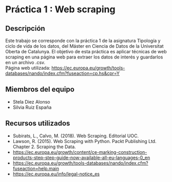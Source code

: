 # Práctica 1 : Web scraping
## Descripción
Este trabajo se corresponde con la práctica 1 de la asignatura Tipología y ciclo de vida de los datos, del Máster en Ciencia de Datos
de la Universitat Oberta de Catalunya. El objetivo de esta práctica es aplicar técnicas de web scraping en una página web para extraer los datos de interés y guardarlos en un archivo .csv.  
Página web utilizada: https://ec.europa.eu/growth/tools-databases/nando/index.cfm?fuseaction=cp.hs&cpr=Y  

## Miembros del equipo
+ Stela Diez Alonso 
+ Silvia Ruiz España

## Recursos utilizados
+ Subirats, L., Calvo, M. (2018). Web Scraping. Editorial UOC.
+ Lawson, R. (2015). Web Scraping with Python. Packt Publishing Ltd. Chapter 2. Scraping the Data.
+ https://ec.europa.eu/growth/content/ce-marking-construction-products-step-step-guide-now-available-all-eu-languages-0_en
+ https://ec.europa.eu/growth/tools-databases/nando/index.cfm?fuseaction=help.main
+ https://ec.europa.eu/info/legal-notice_es
